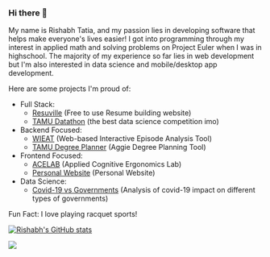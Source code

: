### Hi there 👋

My name is Rishabh Tatia, and my passion lies in developing software that helps make everyone's lives easier! I got into programming through my interest in applied math and solving problems on Project Euler when I was in highschool. The majority of my experience so far lies in web development but I'm also interested in data science and mobile/desktop app development.

Here are some projects I'm proud of:
- Full Stack:
  - [Resuville](https://resuville.com) (Free to use Resume building website)
  - [TAMU Datathon](https://github.com/tamu-datathon-org) (the best data science competition imo)
- Backend Focused:
  - [WIEAT](https://github.com/tatiaris/wieat-frontend) (Web-based Interactive Episode Analysis Tool)
  - [TAMU Degree Planner](https://github.com/tatiaris/degreeplanner) (Aggie Degree Planning Tool)
- Frontend Focused:
  - [ACELAB](https://acelab.tamu.edu/) (Applied Cognitive Ergonomics Lab)
  - [Personal Website](https://tatiaris.com) (Personal Website)
- Data Science:
  - [Covid-19 vs Governments](https://github.com/tatiaris/covid-vs-governments) (Analysis of covid-19 impact on different types of governments)

Fun Fact: I love playing racquet sports!

[![Rishabh's GitHub stats](https://github-readme-stats.vercel.app/api?username=tatiaris&show_icons=true&theme=algolia)](https://github.com/tatiaris)

![](https://komarev.com/ghpvc/?username=tatiaris&color=blue)
